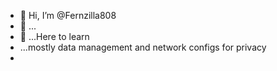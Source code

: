 - 👋 Hi, I’m @Fernzilla808
- 👀 ...
- 🌱 ...Here to learn
-    ...mostly data management and network configs for privacy
-
<!---
Fernzilla808/Fernzilla808 is a ✨ special ✨ repository because its `README.md` (this file) appears on your GitHub profile.
You can click the Preview link to take a look at your changes.
--->
